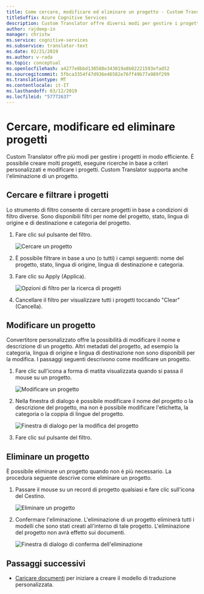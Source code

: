 ```yaml
---
title: Come cercare, modificare ed eliminare un progetto - Custom Translator
titleSuffix: Azure Cognitive Services
description: Custom Translator offre diversi modi per gestire i progetti in modo efficiente. È possibile creare più progetti, eseguire ricerche in base a criteri personalizzati e modificare i progetti. Custom Translator supporta anche l'eliminazione di un progetto.
author: rajdeep-in
manager: christw
ms.service: cognitive-services
ms.subservice: translator-text
ms.date: 02/21/2019
ms.author: v-rada
ms.topic: conceptual
ms.openlocfilehash: a4277e8bbd130588e343019a8b02221593efad52
ms.sourcegitcommit: 5fbca3354f47d936e46582e76ff49b77a989f299
ms.translationtype: MT
ms.contentlocale: it-IT
ms.lasthandoff: 03/12/2019
ms.locfileid: "57772637"
---
```

# <a name="search-edit-and-delete-projects"></a>Cercare, modificare ed eliminare progetti

Custom Translator offre più modi per gestire i progetti in modo efficiente. È possibile creare molti progetti, eseguire ricerche in base a criteri personalizzati e modificare i progetti. Custom Translator supporta anche l'eliminazione di un progetto.  

## <a name="search-and-filter-projects"></a>Cercare e filtrare i progetti

Lo strumento di filtro consente di cercare progetti in base a condizioni di filtro diverse. Sono disponibili filtri per nome del progetto, stato, lingua di origine e di destinazione e categoria del progetto.

1.  Fare clic sul pulsante del filtro.

    ![Cercare un progetto](media/how-to/how-to-search-project.png)

1.  È possibile filtrare in base a uno (o tutti) i campi seguenti: nome del progetto, stato, lingua di origine, lingua di destinazione e categoria.

2.  Fare clic su Apply (Applica).

    ![Opzioni di filtro per la ricerca di progetti](media/how-to/how-to-search-project-filters.png)

3.  Cancellare il filtro per visualizzare tutti i progetti toccando "Clear" (Cancella).


## <a name="edit-a-project"></a>Modificare un progetto

Convertitore personalizzato offre la possibilità di modificare il nome e descrizione di un progetto. Altri metadati del progetto, ad esempio la categoria, lingua di origine e lingua di destinazione non sono disponibili per la modifica. I passaggi seguenti descrivono come modificare un progetto.

1.  Fare clic sull'icona a forma di matita visualizzata quando si passa il mouse su un progetto.

    ![Modificare un progetto](media/how-to/how-to-edit-project.png)

2.  Nella finestra di dialogo è possibile modificare il nome del progetto o la descrizione del progetto, ma non è possibile modificare l'etichetta, la categoria o la coppia di lingue del progetto.

    ![Finestra di dialogo per la modifica del progetto](media/how-to/how-to-edit-project-dialog.png)

3.  Fare clic sul pulsante del filtro.

## <a name="delete-a-project"></a>Eliminare un progetto

È possibile eliminare un progetto quando non è più necessario. La procedura seguente descrive come eliminare un progetto.

1. Passare il mouse su un record di progetto qualsiasi e fare clic sull'icona del Cestino.

   ![Eliminare un progetto](media/how-to/how-to-delete-project.png)

2. Confermare l'eliminazione. L'eliminazione di un progetto eliminerà tutti i modelli che sono stati creati all'interno di tale progetto. L'eliminazione del progetto non avrà effetto sui documenti.

   ![Finestra di dialogo di conferma dell'eliminazione](media/how-to/how-to-delete-project-confirm.png)

## <a name="next-steps"></a>Passaggi successivi

- [Caricare documenti](how-to-upload-document.md) per iniziare a creare il modello di traduzione personalizzata.
